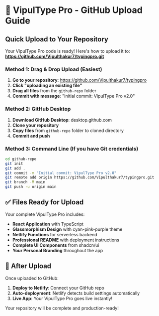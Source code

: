 # 🚀 VipulType Pro - GitHub Upload Guide

## Quick Upload to Your Repository

Your VipulType Pro code is ready! Here's how to upload it to:
**https://github.com/Vipulthakur7/typingpro.git**

### Method 1: Drag & Drop Upload (Easiest)

1. **Go to your repository**: https://github.com/Vipulthakur7/typingpro
2. **Click "uploading an existing file"**
3. **Drag all files** from the `github-repo` folder
4. **Commit with message**: "Initial commit: VipulType Pro v2.0"

### Method 2: GitHub Desktop

1. **Download GitHub Desktop**: desktop.github.com
2. **Clone your repository**
3. **Copy files** from `github-repo` folder to cloned directory
4. **Commit and push**

### Method 3: Command Line (If you have Git credentials)

```bash
cd github-repo
git init
git add .
git commit -m "Initial commit: VipulType Pro v2.0"
git remote add origin https://github.com/Vipulthakur7/typingpro.git
git branch -M main
git push -u origin main
```

## ✅ Files Ready for Upload

Your complete VipulType Pro includes:

- **React Application** with TypeScript
- **Glassmorphism Design** with cyan-pink-purple theme
- **Netlify Functions** for serverless backend
- **Professional README** with deployment instructions
- **Complete UI Components** from shadcn/ui
- **Your Personal Branding** throughout the app

## 🎯 After Upload

Once uploaded to GitHub:

1. **Deploy to Netlify**: Connect your GitHub repo
2. **Auto-deployment**: Netlify detects build settings automatically
3. **Live App**: Your VipulType Pro goes live instantly!

Your repository will be complete and production-ready!